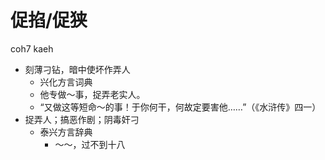 # 促掐/促狭
coh7 kaeh
+ 刻薄刁钻，暗中使坏作弄人
  * 兴化方言词典
  - 他专做～事，捉弄老实人。
  - “又做这等短命～的事！于你何干，何故定要害他……”（《水浒传》四一）
+ 捉弄人；搞恶作剧；阴毒奸刁
  * 泰兴方言辞典
    - ～～，过不到十八
